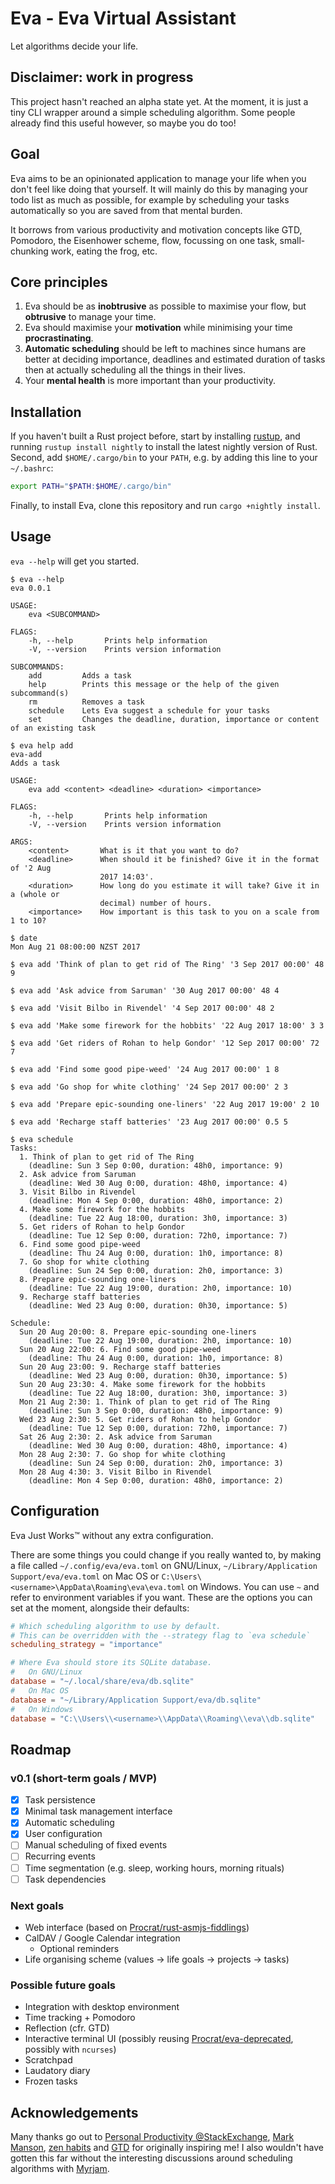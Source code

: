 # Eva - Eva Virtual Assistant

Let algorithms decide your life.


## Disclaimer: work in progress

This project hasn't reached an alpha state yet. At the moment, it is just a tiny
CLI wrapper around a simple scheduling algorithm. Some people already find this
useful however, so maybe you do too!


## Goal

Eva aims to be an opinionated application to manage your life when you don't
feel like doing that yourself. It will mainly do this by managing your todo list
as much as possible, for example by scheduling your tasks automatically so you
are saved from that mental burden.

It borrows from various productivity and motivation concepts like GTD, Pomodoro,
the Eisenhower scheme, flow, focussing on one task, small-chunking work, eating
the frog, etc.


## Core principles

1. Eva should be as **inobtrusive** as possible to maximise your flow, but
   **obtrusive** to manage your time.
2. Eva should maximise your **motivation** while minimising your time
   **procrastinating**.
3. **Automatic scheduling** should be left to machines since humans are better at
   deciding importance, deadlines and estimated duration of tasks then at
   actually scheduling all the things in their lives.
4. Your **mental health** is more important than your productivity.


## Installation

If you haven't built a Rust project before, start by installing
[rustup](https://www.rustup.rs), and running `rustup install nightly` to install
the latest nightly version of Rust. Second, add `$HOME/.cargo/bin` to your
`PATH`, e.g. by adding this line to your `~/.bashrc`:
```sh
export PATH="$PATH:$HOME/.cargo/bin"
```

Finally, to install Eva, clone this repository and run `cargo +nightly install`.


## Usage

`eva --help` will get you started.

```
$ eva --help
eva 0.0.1

USAGE:
    eva <SUBCOMMAND>

FLAGS:
    -h, --help       Prints help information
    -V, --version    Prints version information

SUBCOMMANDS:
    add         Adds a task
    help        Prints this message or the help of the given subcommand(s)
    rm          Removes a task
    schedule    Lets Eva suggest a schedule for your tasks
    set         Changes the deadline, duration, importance or content of an existing task
```

```
$ eva help add
eva-add
Adds a task

USAGE:
    eva add <content> <deadline> <duration> <importance>

FLAGS:
    -h, --help       Prints help information
    -V, --version    Prints version information

ARGS:
    <content>       What is it that you want to do?
    <deadline>      When should it be finished? Give it in the format of '2 Aug
                    2017 14:03'.
    <duration>      How long do you estimate it will take? Give it in a (whole or
                    decimal) number of hours.
    <importance>    How important is this task to you on a scale from 1 to 10?
```

```
$ date
Mon Aug 21 08:00:00 NZST 2017

$ eva add 'Think of plan to get rid of The Ring' '3 Sep 2017 00:00' 48 9

$ eva add 'Ask advice from Saruman' '30 Aug 2017 00:00' 48 4

$ eva add 'Visit Bilbo in Rivendel' '4 Sep 2017 00:00' 48 2

$ eva add 'Make some firework for the hobbits' '22 Aug 2017 18:00' 3 3

$ eva add 'Get riders of Rohan to help Gondor' '12 Sep 2017 00:00' 72 7

$ eva add 'Find some good pipe-weed' '24 Aug 2017 00:00' 1 8

$ eva add 'Go shop for white clothing' '24 Sep 2017 00:00' 2 3

$ eva add 'Prepare epic-sounding one-liners' '22 Aug 2017 19:00' 2 10

$ eva add 'Recharge staff batteries' '23 Aug 2017 00:00' 0.5 5

$ eva schedule
Tasks:
  1. Think of plan to get rid of The Ring
    (deadline: Sun 3 Sep 0:00, duration: 48h0, importance: 9)
  2. Ask advice from Saruman
    (deadline: Wed 30 Aug 0:00, duration: 48h0, importance: 4)
  3. Visit Bilbo in Rivendel
    (deadline: Mon 4 Sep 0:00, duration: 48h0, importance: 2)
  4. Make some firework for the hobbits
    (deadline: Tue 22 Aug 18:00, duration: 3h0, importance: 3)
  5. Get riders of Rohan to help Gondor
    (deadline: Tue 12 Sep 0:00, duration: 72h0, importance: 7)
  6. Find some good pipe-weed
    (deadline: Thu 24 Aug 0:00, duration: 1h0, importance: 8)
  7. Go shop for white clothing
    (deadline: Sun 24 Sep 0:00, duration: 2h0, importance: 3)
  8. Prepare epic-sounding one-liners
    (deadline: Tue 22 Aug 19:00, duration: 2h0, importance: 10)
  9. Recharge staff batteries
    (deadline: Wed 23 Aug 0:00, duration: 0h30, importance: 5)

Schedule:
  Sun 20 Aug 20:00: 8. Prepare epic-sounding one-liners
    (deadline: Tue 22 Aug 19:00, duration: 2h0, importance: 10)
  Sun 20 Aug 22:00: 6. Find some good pipe-weed
    (deadline: Thu 24 Aug 0:00, duration: 1h0, importance: 8)
  Sun 20 Aug 23:00: 9. Recharge staff batteries
    (deadline: Wed 23 Aug 0:00, duration: 0h30, importance: 5)
  Sun 20 Aug 23:30: 4. Make some firework for the hobbits
    (deadline: Tue 22 Aug 18:00, duration: 3h0, importance: 3)
  Mon 21 Aug 2:30: 1. Think of plan to get rid of The Ring
    (deadline: Sun 3 Sep 0:00, duration: 48h0, importance: 9)
  Wed 23 Aug 2:30: 5. Get riders of Rohan to help Gondor
    (deadline: Tue 12 Sep 0:00, duration: 72h0, importance: 7)
  Sat 26 Aug 2:30: 2. Ask advice from Saruman
    (deadline: Wed 30 Aug 0:00, duration: 48h0, importance: 4)
  Mon 28 Aug 2:30: 7. Go shop for white clothing
    (deadline: Sun 24 Sep 0:00, duration: 2h0, importance: 3)
  Mon 28 Aug 4:30: 3. Visit Bilbo in Rivendel
    (deadline: Mon 4 Sep 0:00, duration: 48h0, importance: 2)
```


## Configuration

Eva Just Works™ without any extra configuration.

There are some things you could change if you really wanted to, by making a file
called `~/.config/eva/eva.toml` on GNU/Linux, `~/Library/Application
Support/eva/eva.toml` on Mac OS or
`C:\Users\<username>\AppData\Roaming\eva\eva.toml` on Windows. You can use
`~` and refer to environment variables if you want. These are the options you
can set at the moment, alongside their defaults:

```toml
# Which scheduling algorithm to use by default.
# This can be overridden with the --strategy flag to `eva schedule`
scheduling_strategy = "importance"

# Where Eva should store its SQLite database.
#   On GNU/Linux
database = "~/.local/share/eva/db.sqlite"
#   On Mac OS
database = "~/Library/Application Support/eva/db.sqlite"
#   On Windows
database = "C:\\Users\\<username>\\AppData\\Roaming\\eva\\db.sqlite"
```


## Roadmap

### v0.1 (short-term goals / MVP)

- [x] Task persistence
- [x] Minimal task management interface
- [x] Automatic scheduling
- [x] User configuration
- [ ] Manual scheduling of fixed events
- [ ] Recurring events
- [ ] Time segmentation (e.g. sleep, working hours, morning rituals)
- [ ] Task dependencies

### Next goals

- Web interface (based on [Procrat/rust-asmjs-fiddlings](https://github.com/Procrat/rust-asmjs-fiddlings))
- CalDAV / Google Calendar integration
  - Optional reminders
- Life organising scheme (values → life goals → projects → tasks)

### Possible future goals

- Integration with desktop environment
- Time tracking + Pomodoro
- Reflection (cfr. GTD)
- Interactive terminal UI (possibly reusing [Procrat/eva-deprecated](https://github.com/Procrat/eva-deprecated), possibly with `ncurses`)
- Scratchpad
- Laudatory diary
- Frozen tasks


## Acknowledgements

Many thanks go out to [Personal Productivity
@StackExchange](http://productivity.stackexchange.com), [Mark
Manson](https://markmanson.net), [zen habits](http://zenhabits.net) and
[GTD](http://gettingthingsdone.com) for originally inspiring me! I also wouldn't
have gotten this far without the interesting discussions around scheduling
algorithms with [Myrjam](https://twitter.com/Myrjamvdv).
